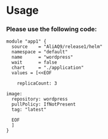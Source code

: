 # Usage

### Please use the following code:

```
module "app1" {
  source    = "AliAQ9/release1/helm"
  namespace = "default"
  name      = "wordpress"
  wait      = false
  chart     = "./application"
  values = [<<EOF
  
    replicaCount: 3

image:
  repository: wordpress
  pullPolicy: IfNotPresent
  tag: "latest"

  EOF
  ]
}
```